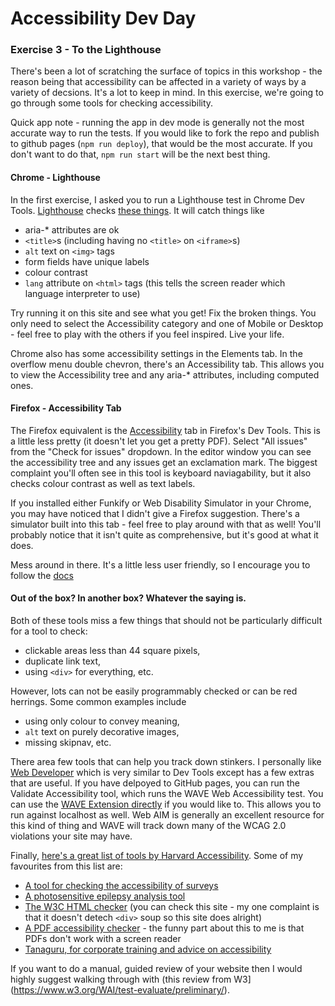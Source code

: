 # Accessibility Dev Day

### Exercise 3 - To the Lighthouse

There's been a lot of scratching the surface of topics in this workshop - the reason being that accessibility can be affected in a variety of ways
by a variety of decsions. It's a lot to keep in mind. In this exercise, we're going to go through some tools for checking accessibility.

Quick app note - running the app in dev mode is generally not the most accurate way to run the tests. If you would like to fork the repo and publish 
to github pages (`npm run deploy`), that would be the most accurate. If you don't want to do that, `npm run start` will be the next best thing.

#### Chrome - Lighthouse
In the first exercise, I asked you to run a Lighthouse test in Chrome Dev Tools. [Lighthouse](https://developers.google.com/web/tools/lighthouse/) checks [these things](https://web.dev/accessibility-scoring/). It will catch things like 
* aria-* attributes are ok
* `<title>`s (including having no `<title>` on `<iframe>`s)
* `alt` text on `<img>` tags
* form fields have unique labels
* colour contrast
* `lang` attribute on `<html>` tags (this tells the screen reader which language interpreter to use)

Try running it on this site and see what you get! Fix the broken things. You only need to select the Accessibility category and one of Mobile or Desktop - 
feel free to play with the others if you feel inspired. Live your life. 

Chrome also has some accessibility settings in the Elements tab. In the overflow menu double chevron, there's an Accessibility tab. This allows you to 
view the Accessibility tree and any aria-* attributes, including computed ones. 

#### Firefox - Accessibility Tab

The Firefox equivalent is the [Accessibility](https://developer.mozilla.org/en-US/docs/Tools/Accessibility_inspector) tab in Firefox's Dev Tools. This is a little less pretty (it doesn't let you get a pretty PDF).
Select "All issues" from the "Check for issues" dropdown. In the editor window you can see the accessibility tree and any issues get an exclamation mark. 
The biggest complaint you'll often see in this tool is keyboard naviagability, but it also checks colour contrast as well as text labels. 

If you installed either Funkify or Web Disability Simulator in your Chrome, you may have noticed that I didn't give a Firefox suggestion. 
There's a simulator built into this tab - feel free to play around with that as well! You'll probably notice that it isn't quite as comprehensive, 
but it's good at what it does. 

Mess around in there. It's a little less user friendly, so I encourage you to follow the [docs](https://developer.mozilla.org/en-US/docs/Tools/Accessibility_inspector)

#### Out of the box? In another box? Whatever the saying is.

Both of these tools miss a few things that should not be particularly difficult for a tool to check: 
* clickable areas less than 44 square pixels, 
* duplicate link text, 
* using `<div>` for everything, etc. 

However, lots can not be easily programmably checked or can be red herrings. Some common examples include
* using only colour to convey meaning,
* `alt` text on purely decorative images,
* missing skipnav, etc.

There area few tools that can help you track down stinkers. I personally like [Web Developer](https://chrispederick.com/work/web-developer/) which is very similar to Dev Tools except
has a few extras that are useful. If you have delpoyed to GitHub pages, you can run the Validate Accessibility tool, which runs the WAVE 
Web Accessibility test. You can use the [WAVE Extension directly](https://wave.webaim.org/extension/) if you would like to. This allows you to run against localhost as well. 
Web AIM is generally an excellent resource for this kind of thing and WAVE will track down many of the WCAG 2.0 violations your site may have. 

Finally, [here's a great list of tools by Harvard Accessibility](https://accessibility.huit.harvard.edu/tools). Some of my favourites from this list are:
* [A tool for checking the accessibility of surveys](https://www.qualtrics.com/support/survey-platform/survey-module/survey-tools/check-survey-accessibility/#AccessibleAndNonAccessibleQuestionTypes)
* [A photosensitive epilepsy analysis tool](https://trace.umd.edu/peat/)
* [The W3C HTML checker](https://validator.w3.org/nu/) (you can check this site - my one complaint is that it doesn't detech `<div>` soup so this site does alright)
* [A PDF accessibility checker](https://www.access-for-all.ch/en/pdf-accessibility-checker.html) - the funny part about this to me is that PDFs don't work with a screen reader
* [Tanaguru, for corporate training and advice on accessibility](https://www.tanaguru.com/en/)

If you want to do a manual, guided review of your website then I would highly suggest walking through with (this review from W3](https://www.w3.org/WAI/test-evaluate/preliminary/). 
